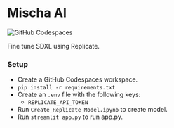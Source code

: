 # Mischa AI
![GitHub Codespaces](https://img.shields.io/badge/GitHub_Codespaces-%23121011.svg?stylee&logo=github&logoColor=white)

Fine tune SDXL using Replicate.

### Setup
* Create a GitHub Codespaces workspace.
* `pip install -r requirements.txt`
* Create an `.env` file with the following keys:
    * `REPLICATE_API_TOKEN`
* Run `Create_Replicate_Model.ipynb` to create model.
* Run `streamlit app.py` to run app.py.